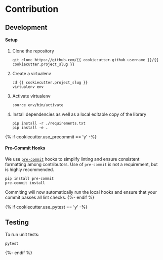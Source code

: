 # Contribution

## Development

#### Setup

1. Clone the repository
    ```shell
    git clone https://github.com/{{ cookiecutter.github_username }}/{{ cookiecutter.project_slug }}
    ```
1. Create a virtualenv
    ```shell
    cd {{ cookiecutter.project_slug }}
    virtualenv env
    ```
1. Activate virtualenv
    ```shell
    source env/bin/activate
    ```
1. Install dependencies as well as a local editable copy of the library
    ```shell
    pip install -r ./requirements.txt
    pip install -e .
    ```

{% if cookiecutter.use_precommit == 'y' -%}
#### Pre-Commit Hooks
We use [`pre-commit`](https://pre-commit.com/) hooks to simplify linting 
and ensure consistent formatting among contributors. Use of `pre-commit` 
is not a requirement, but is highly recommended.

```shell
pip install pre-commit
pre-commit install
```

Commiting will now automatically run the local hooks and ensure that 
your commit passes all lint checks.
{%- endif %}

{% if cookiecutter.use_pytest == 'y' -%}
## Testing

To run unit tests:

```shell
pytest
```
{%- endif %}
